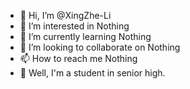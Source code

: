 - 👋 Hi, I’m @XingZhe-Li
- 👀 I’m interested in Nothing
- 🌱 I’m currently learning Nothing
- 💞️ I’m looking to collaborate on Nothing
- 📫 How to reach me Nothing
- 🏫 Well, I'm a student in senior high.
